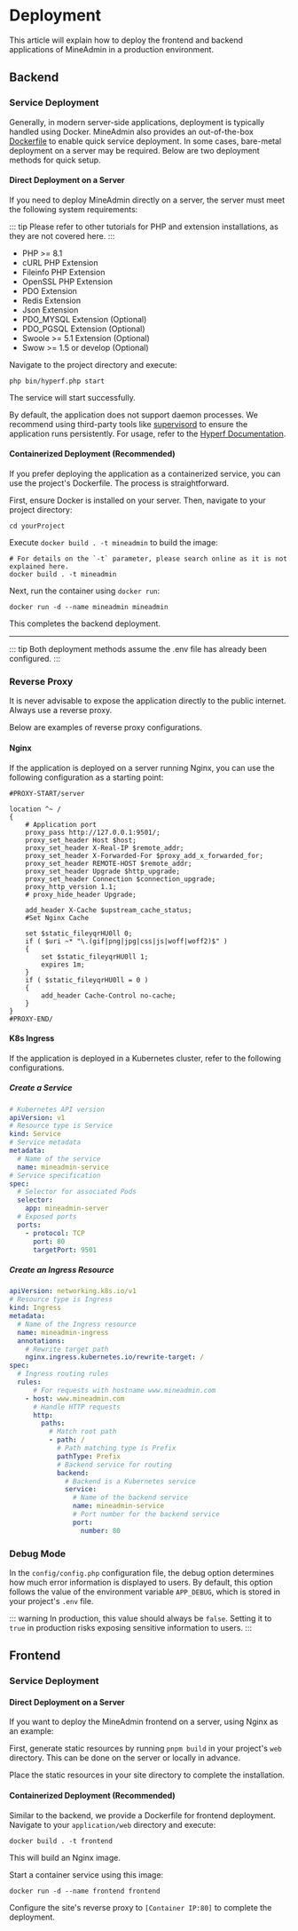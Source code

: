 # Deployment

This article will explain how to deploy the frontend and backend applications of MineAdmin in a production environment.

## Backend

### Service Deployment

Generally, in modern server-side applications, deployment is typically handled using Docker. MineAdmin also provides an out-of-the-box [Dockerfile](https://github.com/mineadmin/MineAdmin/blob/master/Dockerfile) to enable quick service deployment. In some cases, bare-metal deployment on a server may be required. Below are two deployment methods for quick setup.

#### Direct Deployment on a Server

If you need to deploy MineAdmin directly on a server, the server must meet the following system requirements:

::: tip
Please refer to other tutorials for PHP and extension installations, as they are not covered here.
:::

* PHP >= 8.1
* cURL PHP Extension
* Fileinfo PHP Extension
* OpenSSL PHP Extension
* PDO Extension
* Redis Extension
* Json Extension
* PDO_MYSQL Extension (Optional)
* PDO_PGSQL Extension (Optional)
* Swoole >= 5.1 Extension (Optional)
* Swow >= 1.5 or develop (Optional)

Navigate to the project directory and execute:

```shell
php bin/hyperf.php start
```

The service will start successfully.

By default, the application does not support daemon processes. We recommend using third-party tools like [supervisord](http://www.supervisord.org/) to ensure the application runs persistently. For usage, refer to the [Hyperf Documentation](https://hyperf.wiki).

#### Containerized Deployment (Recommended)

If you prefer deploying the application as a containerized service, you can use the project's Dockerfile. The process is straightforward.

First, ensure Docker is installed on your server. Then, navigate to your project directory:

```shell
cd yourProject
```

Execute `docker build . -t mineadmin` to build the image:

```shell
# For details on the `-t` parameter, please search online as it is not explained here.
docker build . -t mineadmin
```

Next, run the container using `docker run`:

```shell
docker run -d --name mineadmin mineadmin
```

This completes the backend deployment.

---

::: tip
Both deployment methods assume the <el-tag type="danger">.env</el-tag> file has already been configured.
:::

### Reverse Proxy

<el-alert type="warning">It is never advisable to expose the application directly to the public internet. Always use a reverse proxy.</el-alert>

Below are examples of reverse proxy configurations.

#### Nginx

If the application is deployed on a server running Nginx, you can use the following configuration as a starting point:

```nginx
#PROXY-START/server

location ^~ /
{
    # Application port
    proxy_pass http://127.0.0.1:9501/;
    proxy_set_header Host $host;
    proxy_set_header X-Real-IP $remote_addr;
    proxy_set_header X-Forwarded-For $proxy_add_x_forwarded_for;
    proxy_set_header REMOTE-HOST $remote_addr;
    proxy_set_header Upgrade $http_upgrade;
    proxy_set_header Connection $connection_upgrade;
    proxy_http_version 1.1;
    # proxy_hide_header Upgrade;

    add_header X-Cache $upstream_cache_status;
    #Set Nginx Cache

    set $static_fileyqrHU0ll 0;
    if ( $uri ~* "\.(gif|png|jpg|css|js|woff|woff2)$" )
    {
        set $static_fileyqrHU0ll 1;
        expires 1m;
    }
    if ( $static_fileyqrHU0ll = 0 )
    {
        add_header Cache-Control no-cache;
    }
}
#PROXY-END/
```

#### K8s Ingress

If the application is deployed in a Kubernetes cluster, refer to the following configurations.

##### Create a Service

```yaml
# Kubernetes API version
apiVersion: v1
# Resource type is Service
kind: Service
# Service metadata
metadata:
  # Name of the service
  name: mineadmin-service
# Service specification
spec:
  # Selector for associated Pods
  selector:
    app: mineadmin-server
  # Exposed ports
  ports:
    - protocol: TCP
      port: 80
      targetPort: 9501
```

##### Create an Ingress Resource

```yaml
apiVersion: networking.k8s.io/v1
# Resource type is Ingress
kind: Ingress
metadata:
  # Name of the Ingress resource
  name: mineadmin-ingress
  annotations:
    # Rewrite target path
    nginx.ingress.kubernetes.io/rewrite-target: /
spec:
  # Ingress routing rules
  rules:
      # For requests with hostname www.mineadmin.com
    - host: www.mineadmin.com
      # Handle HTTP requests
      http:
        paths:
          # Match root path
          - path: /
            # Path matching type is Prefix
            pathType: Prefix
            # Backend service for routing
            backend:
              # Backend is a Kubernetes service
              service:
                # Name of the backend service
                name: mineadmin-service
                # Port number for the backend service
                port:
                  number: 80
```

### Debug Mode

In the `config/config.php` configuration file, the debug option determines how much error information is displayed to users. By default, this option follows the value of the environment variable `APP_DEBUG`, which is stored in your project's `.env` file.

::: warning
In production, this value should always be `false`. Setting it to `true` in production risks exposing sensitive information to users.
:::

## Frontend

### Service Deployment

#### Direct Deployment on a Server

If you want to deploy the MineAdmin frontend on a server, using Nginx as an example:

First, generate static resources by running `pnpm build` in your project's `web` directory. This can be done on the server or locally in advance.

Place the static resources in your site directory to complete the installation.

#### Containerized Deployment (Recommended)

Similar to the backend, we provide a Dockerfile for frontend deployment. Navigate to your `application/web` directory and execute:

```shell
docker build . -t frontend
```

This will build an Nginx image.

Start a container service using this image:

```shell
docker run -d --name frontend frontend
```

Configure the site's reverse proxy to `[Container IP:80]` to complete the deployment.